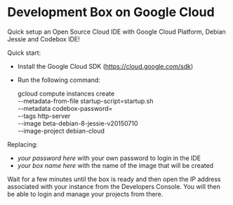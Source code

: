 # Development Box on Google Cloud

Quick setup an Open Source Cloud IDE with Google Cloud Platform,
Debian Jessie and Codebox IDE!

Quick start:

* Install the Google Cloud SDK (https://cloud.google.com/sdk)
* Run the following command:

	gcloud compute instances create \
		--metadata-from-file startup-script=startup.sh \
		--metadata codebox-password=<your password here> \
		--tags http-server \
		--image beta-debian-8-jessie-v20150710 \
		--image-project debian-cloud \
		<your box name here>

Replacing:

* *your password here* with your own password to login in the IDE
* *your box name here* with the name of the image that will be created

Wait for a few minutes until the box is ready and then open the IP
address associated with your instance from the Developers Console.
You will then be able to login and manage your projects from there.